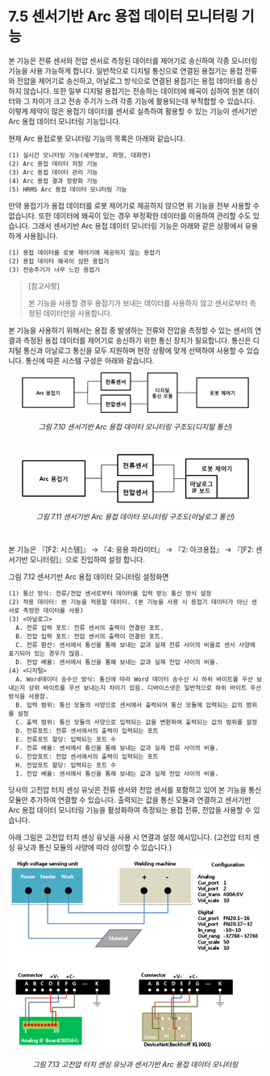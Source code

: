 ﻿# 7.5 센서기반 Arc 용접 데이터 모니터링 기능

본 기능은 전류 센서와 전압 센서로 측정된 데이터를 제어기로 송신하여 각종 모니터링 기능을 사용 가능하게 합니다. 일반적으로 디지털 통신으로 연결된 용접기는 용접 전류와 전압을 제어기로 송신하고, 아날로그 방식으로 연결된 용접기는 용접 데이터를 송신하지 않습니다. 또한 일부 디지털 용접기는 전송하는 데이터에 왜곡이 심하여 원본 데이터와 그 차이가 크고 전송 주기가 느려 각종 기능에 활용되는데 부적합할 수 있습니다. 이렇게 제약이 많은 용접기 데이터를 센서로 실측하여 활용할 수 있는 기능이 센서기반 Arc 용접 데이터 모니터링 기능입니다.

현재 Arc 용접로봇 모니터링 기능의 목록은 아래와 같습니다.

    (1)	실시간 모니터링 기능(세부정보, 파형, 대화면)
    (2)	Arc 용접 데이터 저장 기능
    (3)	Arc 용접 데이터 관리 기능
    (4)	Arc 용접 결과 정량화 기능
    (5)	HRMS Arc 용접 데이터 모니터링 기능

만약 용접기가 용접 데이터를 로봇 제어기로 제공하지 않으면 위 기능을 전부 사용할 수 없습니다. 또한 데이터에 왜곡이 있는 경우 부정확한 데이터를 이용하여 관리할 수도 있습니다. 그래서 센서기반 Arc 용접 데이터 모니터링 기능은 아래와 같은 상황에서 유용하게 사용됩니다.

    (1)	용접 데이터를 로봇 제어기에 제공하지 않는 용접기
    (2)	용접 데이터 왜곡이 심한 용접기
    (3)	전송주기가 너무 느린 용접기




 
> [참고사항]
> 
>본 기능을 사용할 경우 용접기가 보내는 데이터를 사용하지 않고 센서로부터 측정된 데이터만을 사용합니다.
 

본 기능을 사용하기 위해서는 용접 중 발생하는 전류와 전압을 측정할 수 있는 센서의 연결과 측정된 용접 데이터를 제어기로 송신하기 위한 통신 장치가 필요합니다. 통신은 디지털 통신과 아날로그 통신을 모두 지원하며 현장 상황에 맞게 선택하여 사용할 수 있습니다. 통신에 따른 시스템 구성은 아래와 같습니다.

 
<p align="center">
 <img src="../../images/7_10.png" width="450"></img>
 <em><p align="center">그림 7.10 센서기반 Arc 용접 데이터 모니터링 구조도(디지털 통신)</p></em>
</p>

</br>

<p align="center">
 <img src="../../images/7_11.png" width="450"></img>
 <em><p align="center">그림 7.11 센서기반 Arc 용접 데이터 모니터링 구조도(아날로그 통신)</p></em>
</p>

</br>
 



 
본 기능은 『[F2: 시스템]』 → 『4: 응용 파라미터』 → 『2: 아크용접』 → 『[F2: 센서기반 모니터링]』으로 진입하여 설정 합니다.

 

그림 7.12 센서기반 Arc 용접 데이터 모니터링 설정화면


    (1)	통신 방식: 전류/전압 센서로부터 데이터를 입력 받는 통신 방식 설정
    (2)	적용 데이터: 본 기능을 적용할 데이터. (본 기능을 사용 시 용접기 데이터가 아닌 센서로 측정한 데이터를 사용)
    (3)	<아날로그>
      A. 전류 입력 포트: 전류 센서의 출력이 연결된 포트.
      B. 전압 입력 포트: 전압 센서의 출력이 연결된 포트.
      C. 전류 환산: 센서에서 통신을 통해 보내는 값과 실제 전류 사이의 비율로 센서 사양에 표기되어 있는 경우가 많음.
      D. 전압 배율: 센서에서 통신을 통해 보내는 값과 실제 전압 사이의 비율.
    (4)	<디지털>
      A. Word데이터 송수신 방식: 통신에 따라 Word 데이터 송수신 시 하위 바이트를 우선 보내는지 상위 바이트를 우선 보내는지 차이기 있음. 디바이스넷은 일반적으로 하위 바이트 우선 방식을 사용함.
      B. 입력 범위: 통신 모듈의 사양으로 센서에서 출력되어 통신 모듈에 입력되는 값의 범위를 설정
      C. 출력 범위: 통신 모듈의 사양으로 입력되는 값을 변환하여 출력되는 값의 범위를 설정
      D. 전류포트: 전류 센서에서의 출력이 입력되는 포트
      E. 전류포트 할당: 입력되는 포트 수
      F. 전류 배율: 센서에서 통신을 통해 보내는 값과 실제 전류 사이의 비율.
      G. 전압포트: 전압 센서에서의 출력이 입력되는 포트
      H. 전압포트 할당: 입력되는 포트 수
      I. 전압 배율: 센서에서 통신을 통해 보내는 값과 실제 전압 사이의 비율.


당사의 고전압 터치 센싱 유닛은 전류 센서와 전압 센서를 포함하고 있어 본 기능을 통신 모듈만 추가하여 연결할 수 있습니다. 출력되는 값을 통신 모듈과 연결하고 센서기반 Arc 용접 데이터 모니터링 기능을 활성화하여 측정되는 용접 전류, 전압을 사용할 수 있습니다.

아래 그림은 고전압 터치 센싱 유닛을 사용 시 연결과 설정 예시입니다. (고전압 터치 센싱 유닛과 통신 모듈의 사양에 따라 상이할 수 있습니다.)

<p align="center">
 <img src="../../images/7_13.png" width="500"></img>
 <em><p align="center">그림 7.13 고전압 터치 센싱 유닛과 센서기반 Arc 용접 데이터 모니터링 </p></em>
</p>
 


